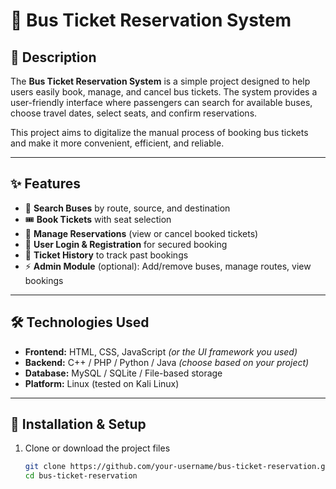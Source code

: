 # 🚌 Bus Ticket Reservation System

## 📖 Description
The **Bus Ticket Reservation System** is a simple project designed to help users easily book, manage, and cancel bus tickets. The system provides a user-friendly interface where passengers can search for available buses, choose travel dates, select seats, and confirm reservations.

This project aims to digitalize the manual process of booking bus tickets and make it more convenient, efficient, and reliable.

---

## ✨ Features
- 🔎 **Search Buses** by route, source, and destination  
- 🎟 **Book Tickets** with seat selection  
- 📅 **Manage Reservations** (view or cancel booked tickets)  
- 👤 **User Login & Registration** for secured booking  
- 📜 **Ticket History** to track past bookings  
- ⚡ **Admin Module** (optional): Add/remove buses, manage routes, view bookings  

---

## 🛠️ Technologies Used
- **Frontend:** HTML, CSS, JavaScript *(or the UI framework you used)*  
- **Backend:** C++ / PHP / Python / Java *(choose based on your project)*  
- **Database:** MySQL / SQLite / File-based storage  
- **Platform:** Linux (tested on Kali Linux)  

---

## 🚀 Installation & Setup
1. Clone or download the project files  
   ```bash
   git clone https://github.com/your-username/bus-ticket-reservation.git
   cd bus-ticket-reservation
